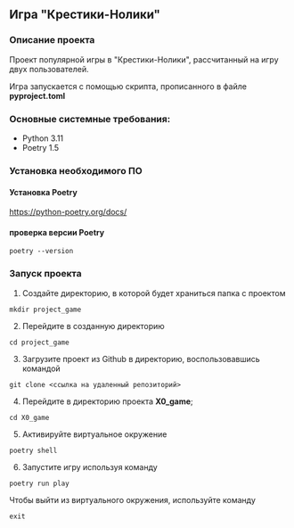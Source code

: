 ## Игра "Крестики-Нолики"

### Описание проекта

Проект популярной игры в "Крестики-Нолики", рассчитанный на игру двух пользователей.

Игра запускается с помощью скрипта, прописанного в файле **pyproject.toml**

### Основные системные требования:

* Python 3.11
* Poetry 1.5

### Установка необходимого ПО

#### Установка Poetry

https://python-poetry.org/docs/

#### проверка версии Poetry

```
poetry --version
```

### Запуск проекта

1. Создайте директорию, в которой будет храниться папка с проектом

```
mkdir project_game
```

2. Перейдите в созданную директорию

```
cd project_game
```

3. Загрузите проект из Github в директорию, воспользовавшись командой

```
git clone <ссылка на удаленный репозиторий>
```

4. Перейдите в директорию проекта **X0_game**;

```
cd X0_game
```

5. Активируйте виртуальное окружение

```
poetry shell
```

6. Запустите игру используя команду

```
poetry run play
```

Чтобы выйти из виртуального окружения, используйте команду

```
exit
```